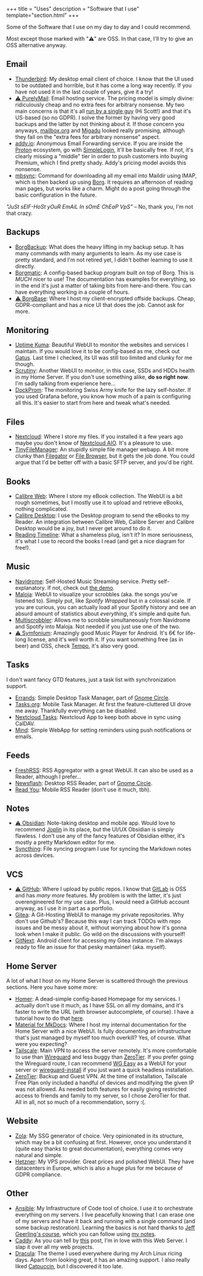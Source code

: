 +++
title = "Uses"
description = "Software that I use"
template="section.html"
+++

Some of the Software that I use on my day to day and I could recommend.

Most except those marked with "⚠️" are OSS. In that case, I'll try to give an OSS alternative anyway.

## Email

- [Thunderbird](https://www.thunderbird.net/en-US/): My desktop email client of choice. I know that the UI used to be outdated and horrible, but it has come a long way recently. If you have not used it in the last couple of years, give it a try!
- [⚠️ PurelyMail](https://purelymail.com/): Email hosting service. The pricing model is simply divine: ridiculously cheap and no extra fees for arbitrary nonsense. My two main concerns is that it's all [run by a single guy](https://purelymail.com/about) (Hi Scott!) and that it's US-based (so no GDPR). I solve the former by having very good backups and the latter by not thinking about it. If those concern you anyways, [mailbox.org](https://mailbox.org/en/) and [Migadu](https://www.migadu.com/) looked really promising, although they fail on the "extra fees for arbitrary nonsense" aspect.
- [addy.io](https://addy.io/): Anonymous Email Forwarding service. If you are inside the [Proton](https://proton.me/) ecosystem, go with [SimpleLogin](https://simplelogin.io/), it'll be basically free. If not, it's clearly missing a "middle" tier in order to push customers into buying Premium, which I find pretty shady. Addy's pricing model avoids this nonsense.
- [mbsync](https://isync.sourceforge.io/mbsync.html): Command for downloading all my email into Maildir using IMAP, which is then backed up using [Borg](#backups). It requires an afternoon of reading man pages, but works like a charm. Might do a post going through the basic configuration in the future.

*"JuSt sElF-HoSt yOuR EmAiL In sOmE ChEaP VpS"* &ndash; No, thank you, I'm not that crazy.

## Backups

- [BorgBackup](https://www.borgbackup.org/): What does the heavy lifting in my backup setup. It has many commands with many arguments to learn. As my use case is pretty standard, and I'm not retired yet, I didn't bother learning to use it directly.
- [Borgmatic](https://torsion.org/borgmatic/): A config-based backup program built on top of Borg. This is *MUCH* nicer to use! The documentation has examples for everything, so in the end it's just a matter of taking bits from here-and-there. You can have everything working in a couple of hours.
- [⚠️ BorgBase](https://www.borgbase.com/): Where I host my client-encrypted offside backups. Cheap, GDPR-compliant and has a nice UI that does the job. Cannot ask for more.

## Monitoring

- [Uptime Kuma](https://uptime.kuma.pet/): Beautiful WebUI to monitor the websites and services I maintain. If you would love it to be config-based as me, check out [Gatus](https://gatus.io/). Last time I checked, its UI was still too limited and clunky for me though. 
- [Scrutiny](https://github.com/AnalogJ/scrutiny): Another WebUI to monitor, in this case, SSDs and HDDs health in my Home Server. If you don't use something alike, **do so right now**. I'm sadly talking from experience here...
- [DockProm](https://github.com/stefanprodan/dockprom): The monitoring Swiss Army knife for the lazy self-hoster. If you used Grafana before, you know how much of a pain is configuring all this. It's easier to start from here and tweak what's needed.

## Files

- [Nextcloud](https://nextcloud.com/): Where I store my files. If you installed it a few years ago maybe you don't know of [Nextcloud AIO](https://github.com/nextcloud/all-in-one). It's a pleasure to use.
- [TinyFileManager](https://tinyfilemanager.github.io/): An stupidly simple file manager webapp. A bit more clunky than [Filegator](https://filegator.io/) or [File Browser](https://filebrowser.org/), but it gets the job done. You could argue that I'd be better off with a basic SFTP server, and you'd be right.

## Books

- [Calibre Web](https://github.com/janeczku/calibre-web): Where I store my eBook collection. The WebUI is a bit rough sometimes, but I mostly use it to upload and retrieve eBooks, nothing complicated.
- [Calibre Desktop](https://calibre-ebook.com/): I use the Desktop program to send the eBooks to my Reader. An integration between Calibre Web, Calibre Server and Calibre Desktop would be a joy, but I never get around to do it.
- [Reading Timeline](https://github.com/albertcanales/reading-timeline): What a shameless plug, isn't it? In more seriousness, it's what I use to record the books I read (and get a nice diagram for free!).

## Music

- [Navidrome](https://www.navidrome.org/): Self-Hosted Music Streaming service. Pretty self-explanatory. If not, check out [the demo](https://demo.navidrome.org/app/#/login).
- [Maloja](https://github.com/krateng/maloja): WebUI to visualize your scrobbles (aka. the songs you've listened to). Simply put, like *Spotify Wrapped* but in a colossal scale. If you are curious, you can actually load all your Spotify history and see an absurd amount of statistics about *everything*, it's simple and quite fun.
- [Multiscrobbler](https://github.com/FoxxMD/multi-scrobbler): Allows me to scrobble simultaneously from Navidrome and Spotify into Maloja. Not needed if you just use one of the two.
- [⚠️ Symfonium](https://symfonium.app/): Amazingly good Music Player for Android. It's 6€ for life-long license, and it's well worth it. If you want something free (as in beer) and OSS, check [Tempo](https://github.com/CappielloAntonio/tempo), it's also very good.

## Tasks

I don't want fancy GTD features, just a task list with synchronization support.

- [Errands](https://apps.gnome.org/en-GB/List/): Simple Desktop Task Manager, part of [Gnome Circle](https://circle.gnome.org/).
- [Tasks.org](https://tasks.org/): Mobile Task Manager. At first the feature-cluttered UI drove me away. Thankfully everything can be disabled.
- [Nextcloud Tasks](https://apps.nextcloud.com/apps/tasks): Nextcloud App to keep both above in sync using CalDAV.
- [Mind](https://casvt.github.io/MIND/): Simple WebApp for setting reminders using push notifications or emails.

## Feeds

- [FreshRSS](https://freshrss.org/index.html): RSS Aggregator with a great WebUI. It can also be used as a Reader, although I prefer...
- [Newsflash](https://apps.gnome.org/en-GB/NewsFlash/): Desktop RSS Reader, part of [Gnome Circle](https://circle.gnome.org/).
- [Read You](https://github.com/Ashinch/ReadYou): Mobile RSS Reader (don't use it much, tbh).

## Notes

- [⚠️ Obsidian](https://obsidian.md/): Note-taking desktop and mobile app. Would love to recommend [Joplin](https://joplinapp.org/) in its place, but the UI/UX Obsidian is simply flawless. I don't use any of the fancy features of Obsidian either, it's mostly a pretty Markdown editor for me.
- [Syncthing](https://syncthing.net/): File syncing program I use for syncing the Markdown notes across devices.

## VCS

- [⚠️ GitHub](https://github.com/): Where I upload by public repos. I know that [GitLab](https://gitlab.com/) is OSS and has *many more* features. My problem is with the latter, it's just overengineered for my use case. Plus, I would need a GitHub account anyway, as I use it in part as a portfolio.
- [Gitea](https://about.gitea.com/): A Git-Hosting WebUI to manage my private repositories. Why don't use Github's? Because this way I can track TODOs with repo issues and be messy about it, without worrying about how it's gonna look when I make it public. Go wild on the discussions with yourself!
- [GitNext](https://gitnex.com/): Android client for accessing my Gitea instance. I'm always ready to file an issue for that pesky mantainer! (aka. myself).

## Home Server

A lot of what I host on my Home Server is scattered through the previous sections. Here you have some more:

- [Homer](https://github.com/bastienwirtz/homer/): A dead-simple config-based Homepage for my services. I actually don't use it much, as I have SSL on all my domains, and it's faster to write the URL (with browser autocomplete, of course). I have a tutorial how to do that [here](/blog/homeserver-ssl-with-caddy.md).
- [Material for MkDocs](https://squidfunk.github.io/mkdocs-material/): Where I host my internal documentation for the Home Server with a nice WebUI. Is fully documenting an infrastructure that's just managed by myself too much overkill? Yes, of course. What were you expecting?
- [Tailscale](https://tailscale.com/): Main VPN to access the server remotely. It's more comfortable to use than [Wireguard](https://www.wireguard.com/) and less buggy than [ZeroTier](https://www.zerotier.com/). If you prefer going the Wireguard route, I can recommend [WG Easy](https://github.com/wg-easy/wg-easy) as a WebUI for your server or [wireguard-install](https://github.com/Nyr/wireguard-install) if you just want a quick headless installation.
- [ZeroTier](https://www.zerotier.com/): Backup and Guest VPN. At the time of installation, Tailscale Free Plan only included a handful of devices and modifying the given IP was not allowed. As needed both features for easily giving restricted access to friends and family to my server, so I chose ZeroTier for that. All in all, not so much of a recommendation, sorry :(.

## Website

- [Zola](https://www.getzola.org/): My SSG generator of choice. Very opinionated in its structure, which may be a bit confusing at first. However, once you understand it (quite easy thanks to great documentation), everything comes very natural and simple.
- [Hetzner](https://www.hetzner.com/): My VPS provider. Great prices and polished WebUI. They have datacenters in Europe, which is also a huge plus for me because of GDPR compliance.

## Other

- [Ansible](https://www.ansible.com/): My Infrastructure of Code tool of choice. I use it to orchestrate everything on my servers. I live peacefully knowing that I can erase one of my servers and have it back and running with a single command (and some backup restoration). Learning the basics is not hard thanks to [Jeff Geerling's course](https://www.youtube.com/playlist?list=PL2_OBreMn7FqZkvMYt6ATmgC0KAGGJNAN), which you can follow using [my notes](https://github.com/albertcanales/learning-notes/blob/main/courses/ansible-101.md).
- [Caddy](https://caddyserver.com/): As you can tell by [this](/blog/homeserver-ssl-with-caddy/) post, I'm in love with this Web Server. I slap it over all my web projects.
- [Dracula](https://draculatheme.com/): The theme I used everywhere during my Arch Linux ricing days. Apart from looking great, it has an amazing support. I also really liked [Catpuccin](https://catppuccin.com/), but I discovered it too late.
